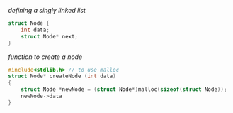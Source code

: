 _defining a singly linked list_
```c
struct Node {
	int data;
	struct Node* next;
}
```

_function to create a node_
```c
#include<stdlib.h> // to use malloc
struct Node* createNode (int data)
{
	struct Node *newNode = (struct Node*)malloc(sizeof(struct Node));
	newNode->data
}
```